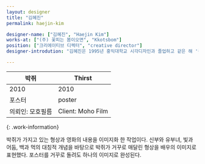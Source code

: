 ```yaml
---
layout: designer
title: "김혜진"
permalink: haejin-kim

designer-name: ["김혜진", "Haejin Kim"]
works-at: ["(주) 꽃피는 봄이오면", "Kkotsbom"]
position: ["크리에이티브 디렉터", "creative director"]
designer-introdution: "김혜진은 1995년 홍익대학교 시각디자인과 졸업하고 같은 해 '꽃피는 봄이오면'을 설립했다. (주)꽃피는 봄이 오면, (주)모스 스튜디오, (주)케이 페이퍼의 대표이사를 역임하며 ‹죽거나 혹은 나쁘거나›, ‹박쥐›, ‹후궁›, ‹도둑들›, ‹국제시장›, ‹암살›, ‹아가씨› 등의 영화 포스터를 디자인했다. "

---
```


| 박쥐 | Thirst |
|----------------|----------------|
| 2010 | 2010 |
| 포스터 | poster |
| 의뢰인: 모호필름 | Client: Moho Film |
{: .work-information}

박쥐가 가지고 있는 형상과 영화의 내용을 이미지화 한 작업이다. 신부와 유부녀, 빛과 어둠, 백과 먹의 대칭적 개념을 바탕으로 박쥐가 거꾸로 매달린 형상을 배우의 이미지로 표현했다. 포스터를 거꾸로 돌려도 하나의 이미지로 완성된다.
